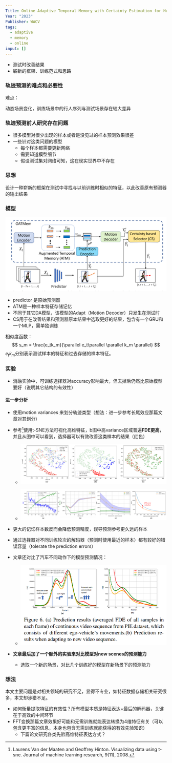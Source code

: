```yaml
---
Title: Online Adaptive Temporal Memory with Certainty Estimation for Human Trajectory Prediction
Year: "2023"
Publisher: WACV
tags:
  - adaptive
  - memory
  - online
input: []
---
```

+ 测试时改善结果
+ 崭新的框架、训练范式和思路

### 轨迹预测的难点和必要性

难点：

动态场景变化，训练场景中的行人序列与测试场景存在较大差异

### 轨迹预测前人研究存在问题

+ 很多模型对很少出现的样本或者是没见过的样本预测效果很差
+ 一些针对这类问题的模型
  + 每个样本都需要更新网络
  + 需要知道模型细节
  + 假设测试集对网络可知，这在现实世界中不存在

### 思想

设计一种崭新的框架在测试中寻找与以前训练时相似的特征，以此改善原有预测器的输出结果

### 模型

![image-20230830230457797](../img/image-20230830230457797.png)

+ predictor 是原始预测器
+ ATM是一种样本特征存储记忆
+ 不同于其它DA模型，该模型的Adapt（Motion Decoder）只发生在测试时
+ CS用于在改善结果和预测器原本结果中选取更好的结果，包含有一个GRU和一个MLP，需单独训练

相似度函数：
$$
s_m = \frac{e_tk_m}{\parallel e_t\parallel \parallel k_m \parallel}
$$
$e_tk_m$分别表示测试样本的特征和过去存储的样本特征。

### 实验

+ 消融实验中，可训练选择器对accuracy影响最大，但去掉后仍然比原始模型要好（说明其它结构的有效性）

#### 进一步分析

+ 使用motion variances 来划分轨迹类型（想法：进一步参考长尾效应那篇文章对其划分）

+ 参考[^1]使用t-SNE方法可视化高维特征，b图中高variance区域普遍**FDE更高**，并且从图中可以看到，选择器可以有效改善这类样本的结果（红色）

  + ![image-20230904184633388](../img/image-20230904184633388.png)


  + ![image-20230904185345921](../img/image-20230904185345921.png)

+ 更大的记忆样本数反而会降低预测精度，误导预测参考更久远的样本
+ 通过选择器对不同训练轮次的解码器（预测时使用最近的样本）都有较好的错误容量（tolerate the prediction errors）
+ 文章还对比了汽车不同动作下的模型预测情况：
  + ![image-20230904190935175](../img/image-20230904190935175.png)
+ **文章最后加了一个额外的实验来对比模型对new scenes的预测能力**
  + 选取一个新的场景，对比几个训练好的模型在新场景下的预测能力

### 想法

本文主要问题是对相关领域的研究不足，显得不专业，如特征数据存储相关研究很多，本文却涉猎不足。

+ 如何衡量提取特征的有效性？所有模型本质是特征表达+最后的解码器，关键在于高效的中间环节
+ FFT变换那篇文章效果好可能和无需训练就能表达转换为4维特征有关（可以包含更丰富的信息，本身也包含无需训练就能获得的有效先验知识）
  + 下篇论文研究各类先验高维特征表达方式？



[^1]: Laurens Van der Maaten and Geoffrey Hinton. Visualizing data using t-sne. Journal of machine learning research, 9(11), 2008.

